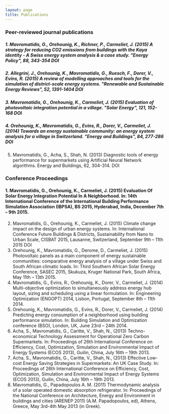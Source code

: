```yaml
---
layout: page
title: Publications
---
```

### Peer-reviewed journal publications

##### 1.	_Mavromatidis, G._, Orehounig, K., Richner, P., Carmeliet, J. (2015) A strategy for reducing CO2 emissions from buildings with the Kaya identity - A Swiss energy system analysis & a case study. "Energy Policy", 88, 343-354 DOI

##### 2.	Allegrini, J., Orehounig, K., Mavromatidis, G., Ruesch, F., Dorer, V., Evins, R. (2015) A review of modelling approaches and tools for the simulation of district-scale energy systems. "Renewable and Sustainable Energy Reviews", 52, 1391-1404 DOI

##### 3.	Mavromatidis, G., Orehounig, K., Carmeliet, J. (2015) Evaluation of photovoltaic integration potential in a village. "Solar Energy", 121, 152-168 DOI

##### 4.	Orehounig, K., Mavromatidis, G., Evins, R., Dorer, V., Carmeliet, J. (2014) Towards an energy sustainable community: an energy system analysis for a village in Switzerland. "Energy and Buildings", 84, 277-286 DOI

5.	Mavromatidis, G., Acha, S., Shah, N. (2013) Diagnostic tools of energy performance for supermarkets using Artificial Neural Network algorithms. Energy and Buildings, 62, 304-314. DOI


### Conference Proceedings


#### 1.	Mavromatidis, G., Orehounig, K., Carmeliet, J. (2015) Evaluation Of Solar Energy Integration Potential In A Neighborhood. In: 14th International Conference of the International Building Performance Simulation Association (IBPSA), BS 2015, Hyderabad, India, December 7th – 9th 2015.
2.	Mavromatidis, G., Orehounig, K., Carmeliet, J. (2015) Climate change impact on the design of urban energy systems. In: International Conference Future Buildings & Districts, Sustainability from Nano to Urban Scale, CISBAT 2015, Lausanne, Switzerland, September 9th – 11th 2015 DOI
3.	Orehounig, K., Mavromatidis, G., Derome, D., Carmeliet, J. (2015) Photovoltaic panels as a main component of energy sustainable communities: comparative energy analysis of a village under Swiss and South African climatic loads. In: Third Southern African Solar Energy Conference, SASEC 2015, Skukuza, Kruger National Park, South Africa, May 11th – 13th 2015.
4.	Mavromatidis, G., Evins, R., Orehounig, K., Dorer, V., Carmeliet, J. (2014) Multi-objective optimization to simultaneously address energy hub layout, sizing and scheduling using a linear formulation. In: Engineering Optimization (ENGOPT) 2014, Lisbon, Portugal, September 8th – 11th 2014.
5.	Orehounig, K., Mavromatidis, G., Evins, R., Dorer, V., Carmeliet, J. (2014) Predicting energy consumption of a neighborhood using building performance simulation. In: Building Simulation and Optimization conference (BSO), London, UK, June 23rd – 24th 2014.
6.	Acha, S., Mavromatidis, G., Caritte, V., Shah, N., (2013) Techno-economical Technology Assessment for Operational Zero Carbon Supermarkets. In: Proceedings of 26th International Conference on Efficiency, Cost, Optimization, Simulation and Environmental Impact of Energy Systems (ECOS 2013), Guilin, China, July 16th – 19th 2013.
7.	Acha, S., Mavromatidis, G., Caritte, V., Shah, N., (2013) Effective Low-cost Energy Saving Strategies in Supermarkets: An UK Case Study. In: Proceedings of 26th International Conference on Efficiency, Cost, Optimization, Simulation and Environmental Impact of Energy Systems (ECOS 2013), Guilin, China, July 16th – 19th 2013.
8.	Mavromatidis, G., Papadopoulos A. M. (2011) Thermodynamic analysis of a solar operated domestic absorption refrigerator. In: Proceedings of the National Conference on Architecture, Energy and Environment in buildings and cities (ARENEP 2011) (A.M. Papadopoulos, ed), Athens, Greece, May 3rd-4th May 2013 (in Greek).
